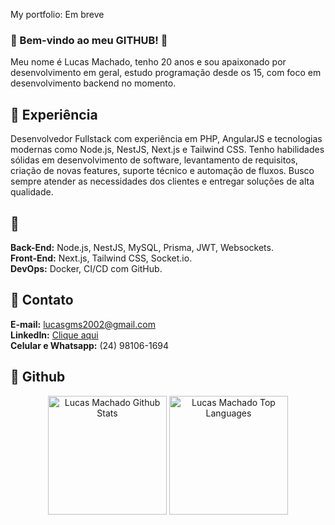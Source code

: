 My portfolio:
Em breve

### :large_blue_diamond: Bem-vindo ao meu GITHUB! :wave:
Meu nome é Lucas Machado, tenho 20 anos e sou apaixonado por desenvolvimento em geral, estudo programação desde os 15, com foco em desenvolvimento backend no momento.

## :large_blue_diamond: Experiência
Desenvolvedor Fullstack com experiência em PHP, AngularJS e tecnologias modernas como Node.js, NestJS, Next.js e Tailwind CSS. Tenho habilidades sólidas em desenvolvimento de software, levantamento de requisitos, criação de novas features, suporte técnico e automação de fluxos. Busco sempre atender as necessidades dos clientes e entregar soluções de alta qualidade.

## :large_blue_diamond:
<b>Back-End:</b> Node.js, NestJS, MySQL, Prisma, JWT, Websockets.</br>
<b>Front-End:</b> Next.js, Tailwind CSS, Socket.io.</br>
<b>DevOps:</b> Docker, CI/CD com GitHub.

## :large_blue_diamond: Contato
<b>E-mail:</b> lucasgms2002@gmail.com </br>
<b>LinkedIn:</b> [Clique aqui](https://www.linkedin.com/in/lucas-mch/)</br>
<b>Celular e Whatsapp:</b> (24) 98106-1694 </br>

## :large_blue_diamond: Github
<diV>

  <div align="center">
    <a href="#"><img alt="Lucas Machado Github Stats" src="https://github-readme-stats.vercel.app/api?username=lucasmch&show_icons=true&include_all_commits=true&count_private=true&theme=react&hide_border=true&bg_color=0D1117&title_color=5ce1e6&icon_color=5ce1e6" height="190"/></a>
    <a href="#"><img alt="Lucas Machado Top Languages" src="https://github-readme-stats.vercel.app/api/top-langs/?username=lucasmch&langs_count=10&layout=compact&theme=react&hide_border=true&bg_color=0D1117&title_color=5ce1e6&icon_color=5ce1e6" height="190"/></a>
    <br/>
  </div>
    </br>
  <diV>
